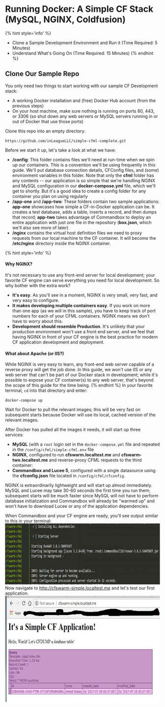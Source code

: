 # Running Docker: A Simple CF Stack (MySQL, NGINX, Coldfusion)
{% hint style='info' %}
* Clone a Sample Development Environment and Run it (Time Required: 5 Minutes)
* Understand What's Going On (Time Required: 15 Minutes)
{% endhint %}

## Clone Our Sample Repo
You only need two things to start working with our sample CF Development stack:

- A working Docker installation and (free) Docker Hub account (from the previous steps)
- On your host machine, make sure nothing is running on ports 80, 443, or 3306 (so shut down any web servers or MySQL servers running in or out of Docker that use those ports)

Clone this repo into an empty directory: 

`https://github.com/inLeagueLLC/simple-cfml-complete.git`

Before we start it up, let's take a look at what we have:

* **/config**: This folder contains files we'll need at run-time when we spin up our containers. This is a convention we'll be using frequently in this guide. We'll put database connection details, CFConfig files, and (some) environment variables in this folder. Note that only the **cfml** folder has any contents -- our application is so simple that we're handling NGINX and MySQL configuration in our **docker-compose.yml** file, which we'll get to shortly. But it's a good idea to create a config folder for any container you plan on using regularly
* **/app-one** and **/app-two**: These folders contain two sample applications: **app-one** showcases how simple a CF-in-Docker application can be. It creates a test database, adds a table, inserts a record, and then dumps that record; **app-two** takes advantage of Commandbox to deploy an entire application with just one file in the repository (**box.json**, which we'll also see more of later)
* **/nginx** contains the virtual host definition files we need to proxy requests from our local machine to the CF container. It will become the **/etc/nginx** directory inside the NGINX container.

{% hint style='info' %}
#### Why NGINX?
It's not necessary to use any front-end server for local development; your favorite CF engine can serve everything you need for local development. So why bother with the extra work?

* **It's easy**. As you'll see in a moment, NGINX is very small, very fast, and very easy to configure.
* **It makes developing multiple containers easy**. If you work on more than one app (as we will in this sample), you have to keep track of port numbers for each of your CFML containers. NGINX means we don't have to worry about this.
* **Development should resemble Production**. It's unlikely that your production environment won't use a front end server, and we feel that having NGINX in front of your CF engine is the best practice for modern CF application development and deployment.

#### What about Apache (or IIS?)
While NGINX is very easy to learn, any front-end web server capable of a reverse proxy will get the job done. In this guide, we won't use IIS or any web server that can't be part of our Docker stack in development; while it's possible to expose your CF container(s) to any web server, that's beyond the scope of this guide for the time being. 
{% endhint %}
In your favorite terminal, `cd` into that directory and enter:

`docker-compose up`

Wait for Docker to pull the relevant images; this will be very fast on subsequent starts because Docker will use its local, cached version of the relevant images.

After Docker has pulled all the images it needs, it will start up three services:

- **MySQL** (with a `root` login set in the `docker-compose.yml` file and repeated in the `/config/cfml/simple-cfml.env` file
- **NGINX**, configured to run **cfswarm.localtest.me** and **cfswarm-two.localtest.me** and reverse-proxy CFML requests to the third container:
- **Commandbox and Lucee 5**, configured with a single datasource using the **cfconfig.json** file located in `/config/cfml/cfconfig`. 

NGINX is extraordinarily lightweight and will start up almost immediately. MySQL and Lucee may take 30-60 seconds the first time you run them; subsequent starts will be much faster since MySQL will not have to perform database initialization and Commandbox will already be "warmed up" and won't have to download Lucee or any of the application dependencies. 

When Commandbox and your CF engine are ready, you'll see output similar to this in your terminal:
<img src="/assets/commandbox_ready.png" width=915 height=198 />
Now navigate to http://cfswarm-simple.localtest.me and let's test our first application.
<img src="/assets/cfswarm-simple-one.png" width="710" height="345">
